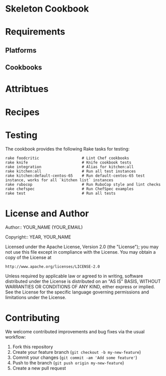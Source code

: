 # Skeleton Cookbook

# Requirements

## Platforms

## Cookbooks

# Attribtues

# Recipes

# Testing

The cookbook provides the following Rake tasks for testing:

    rake foodcritic                   # Lint Chef cookbooks
    rake knife                        # Knife cookbook tests
    rake integration                  # Alias for kitchen:all
    rake kitchen:all                  # Run all test instances
    rake kitchen:default-centos-65    # Run default-centos-65 test instance, works for all `kitchen list` instances
    rake rubocop                      # Run RuboCop style and lint checks
    rake chefspec                     # Run ChefSpec examples
    rake test                         # Run all tests

# License and Author

Author:: YOUR_NAME (YOUR_EMAIL)

Copyright:: YEAR, YOUR_NAME

Licensed under the Apache License, Version 2.0 (the "License");
you may not use this file except in compliance with the License.
You may obtain a copy of the License at

    http://www.apache.org/licenses/LICENSE-2.0

Unless required by applicable law or agreed to in writing, software
distributed under the License is distributed on an "AS IS" BASIS,
WITHOUT WARRANTIES OR CONDITIONS OF ANY KIND, either express or implied.
See the License for the specific language governing permissions and
limitations under the License.

# Contributing

We welcome contributed improvements and bug fixes via the usual
workflow:

1. Fork this repository
2. Create your feature branch (`git checkout -b my-new-feature`)
3. Commit your changes (`git commit -am 'Add some feature'`)
4. Push to the branch (`git push origin my-new-feature`)
5. Create a new pull request
